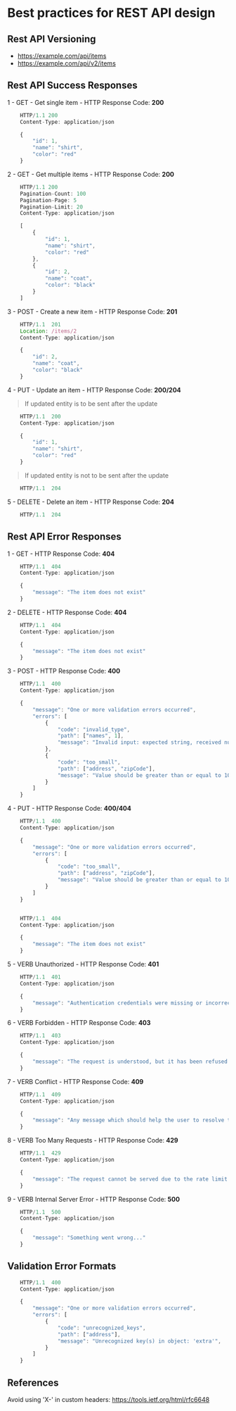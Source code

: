 # Best practices for REST API design

## Rest API Versioning

- <https://example.com/api/items>
- <https://example.com/api/v2/items>

## Rest API Success Responses

1 - GET - Get single item - HTTP Response Code: **200**

```javascript
    HTTP/1.1 200
    Content-Type: application/json

    {
        "id": 1,
        "name": "shirt",
        "color": "red"
    }
```

2 - GET - Get multiple items - HTTP Response Code: **200**

```javascript
    HTTP/1.1 200
    Pagination-Count: 100
    Pagination-Page: 5
    Pagination-Limit: 20
    Content-Type: application/json

    [
        {
            "id": 1,
            "name": "shirt",
            "color": "red"
        },
        {
            "id": 2,
            "name": "coat",
            "color": "black"
        }
    ]
```

3 - POST - Create a new item - HTTP Response Code: **201**

```javascript
    HTTP/1.1  201
    Location: /items/2
    Content-Type: application/json

    {
        "id": 2,
        "name": "coat",
        "color": "black"
    }
```

4 - PUT - Update an item - HTTP Response Code: **200/204**

> If updated entity is to be sent after the update

```javascript
    HTTP/1.1  200
    Content-Type: application/json

    {
        "id": 1,
        "name": "shirt",
        "color": "red"
    }
```

> If updated entity is not to be sent after the update

```javascript
    HTTP/1.1  204
```

5 - DELETE - Delete an item - HTTP Response Code: **204**

```javascript
    HTTP/1.1  204
```

## Rest API Error Responses

1 - GET - HTTP Response Code: **404**

```javascript
    HTTP/1.1  404
    Content-Type: application/json

    {
        "message": "The item does not exist"
    }
```

2 - DELETE - HTTP Response Code: **404**

```javascript
    HTTP/1.1  404
    Content-Type: application/json

    {
        "message": "The item does not exist"
    }
```

3 - POST - HTTP Response Code: **400**

```javascript
    HTTP/1.1  400
    Content-Type: application/json

    {
        "message": "One or more validation errors occurred",
        "errors": [
            {
                "code": "invalid_type",
                "path": ["names", 1],
                "message": "Invalid input: expected string, received number",
            },
            {
                "code": "too_small",
                "path": ["address", "zipCode"],
                "message": "Value should be greater than or equal to 10000",
            }
        ]
    }
```

4 - PUT - HTTP Response Code: **400/404**

```javascript
    HTTP/1.1  400
    Content-Type: application/json

    {
        "message": "One or more validation errors occurred",
        "errors": [
            {
                "code": "too_small",
                "path": ["address", "zipCode"],
                "message": "Value should be greater than or equal to 10000",
            }
        ]
    }


    HTTP/1.1  404
    Content-Type: application/json

    {
        "message": "The item does not exist"
    }
```

5 - VERB Unauthorized - HTTP Response Code: **401**

```javascript
    HTTP/1.1  401
    Content-Type: application/json

    {
        "message": "Authentication credentials were missing or incorrect"
    }
```

6 - VERB Forbidden - HTTP Response Code: **403**

```javascript
    HTTP/1.1  403
    Content-Type: application/json

    {
        "message": "The request is understood, but it has been refused or access is not allowed"
    }
```

7 - VERB Conflict - HTTP Response Code: **409**

```javascript
    HTTP/1.1  409
    Content-Type: application/json

    {
        "message": "Any message which should help the user to resolve the conflict"
    }
```

8 - VERB Too Many Requests - HTTP Response Code: **429**

```javascript
    HTTP/1.1  429
    Content-Type: application/json

    {
        "message": "The request cannot be served due to the rate limit having been exhausted for the resource"
    }
```

9 - VERB Internal Server Error - HTTP Response Code: **500**

```javascript
    HTTP/1.1  500
    Content-Type: application/json

    {
        "message": "Something went wrong..."
    }
```

## Validation Error Formats

```javascript
    HTTP/1.1  400
    Content-Type: application/json

    {
        "message": "One or more validation errors occurred",
        "errors": [
            {
                "code": "unrecognized_keys",
                "path": ["address"],
                "message": "Unrecognized key(s) in object: 'extra'",
            }
        ]
    }
```

## References

Avoid using 'X-' in custom headers: <https://tools.ietf.org/html/rfc6648>

